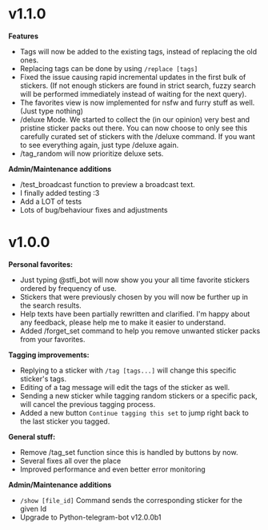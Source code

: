 # v1.1.0


**Features**
- Tags will now be added to the existing tags, instead of replacing the old ones.
- Replacing tags can be done by using `/replace [tags]`
- Fixed the issue causing rapid incremental updates in the first bulk of stickers. (If not enough stickers are found in strict search, fuzzy search will be performed immediately instead of waiting for the next query).
- The favorites view is now implemented for nsfw and furry stuff as well. (Just type nothing)
- /deluxe Mode. We started to collect the (in our opinion) very best and pristine sticker packs out there.
    You can now choose to only see this carefully curated set of stickers with the /deluxe command.
    If you want to see everything again, just type /deluxe again.
- /tag_random will now prioritize deluxe sets.


**Admin/Maintenance additions**
- /test\_broadcast function to preview a broadcast text.
- I finally added testing :3 
- Add a LOT of tests
- Lots of bug/behaviour fixes and adjustments


# v1.0.0

**Personal favorites:**
- Just typing @stfi\_bot will now show you your all time favorite stickers ordered by frequency of use.
- Stickers that were previously chosen by you will now be further up in the search results.
- Help texts have been partially rewritten and clarified. I'm happy about any feedback, please help me to make it easier to understand.
- Added /forget\_set command to help you remove unwanted sticker packs from your favorites.

**Tagging improvements:**
- Replying to a sticker with `/tag [tags...]` will change this specific sticker's tags.
- Editing of a tag message will edit the tags of the sticker as well.
- Sending a new sticker while tagging random stickers or a specific pack, will cancel the previous tagging process.
- Added a new button `Continue tagging this set` to jump right back to the last sticker you tagged.

**General stuff:**
- Remove /tag\_set function since this is handled by buttons by now.
- Several fixes all over the place
- Improved performance and even better error monitoring

**Admin/Maintenance additions**
- `/show [file_id]` Command sends the corresponding sticker for the given Id
- Upgrade to Python-telegram-bot v12.0.0b1

